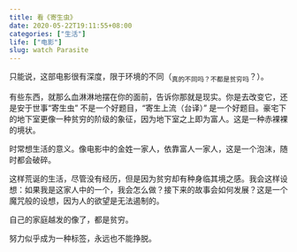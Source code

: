 ```yaml
---
title: 看《寄生虫》
date: 2020-05-22T19:11:55+08:00
categories: ["生活"]
life: ["电影"]
slug: watch Parasite
---
```


只能说，这部电影很有深度，限于环境的不同（<sub>真的不同吗？不都是贫穷吗</sub>？）。

有些东西，就那么血淋淋地摆在你的面前，告诉你那就是现实。你是去改变它，还是安于世事“寄生虫” 不是一个好题目，“寄生上流（台译）” 是一个好题目。豪宅下的地下室更像一种贫穷的阶级的象征，因为地下室之上即为富人。这是一种赤裸裸的境状。

时常想生活的意义。像电影中的金姓一家人，依靠富人一家人，这是一个泡沫，随时都会破碎。

这样荒诞的生活，尽管没有经历，但是因为贫穷却有种身临其境之感。我会这样设想：如果我是这家人中的一个，我会怎么做？接下来的故事会如何发展？这是一个魔咒般的设想，因为人的欲望是无法遏制的。

自己的家庭越发的像了，都是贫穷。

努力似乎成为一种标签，永远也不能挣脱。